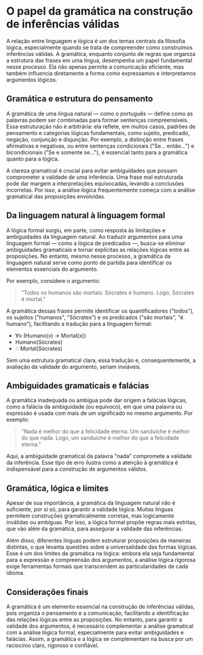 # O papel da gramática na construção de inferências válidas

A relação entre linguagem e lógica é um dos temas centrais da filosofia lógica, especialmente quando se trata de compreender como construímos inferências válidas. A gramática, enquanto conjunto de regras que organiza a estrutura das frases em uma língua, desempenha um papel fundamental nesse processo. Ela não apenas permite a comunicação eficiente, mas também influencia diretamente a forma como expressamos e interpretamos argumentos lógicos.

## Gramática e estrutura do pensamento

A gramática de uma língua natural — como o português — define como as palavras podem ser combinadas para formar sentenças compreensíveis. Essa estruturação não é arbitrária: ela reflete, em muitos casos, padrões de pensamento e categorias lógicas fundamentais, como sujeito, predicado, negação, conjunção e disjunção. Por exemplo, a distinção entre frases afirmativas e negativas, ou entre sentenças condicionais ("Se... então...") e bicondicionais ("Se e somente se..."), é essencial tanto para a gramática quanto para a lógica.

A clareza gramatical é crucial para evitar ambiguidades que possam comprometer a validade de uma inferência. Uma frase mal estruturada pode dar margem a interpretações equivocadas, levando a conclusões incorretas. Por isso, a análise lógica frequentemente começa com a análise gramatical das proposições envolvidas.

## Da linguagem natural à linguagem formal

A lógica formal surgiu, em parte, como resposta às limitações e ambiguidades da linguagem natural. Ao traduzir argumentos para uma linguagem formal — como a lógica de predicados —, busca-se eliminar ambiguidades gramaticais e tornar explícitas as relações lógicas entre as proposições. No entanto, mesmo nesse processo, a gramática da linguagem natural serve como ponto de partida para identificar os elementos essenciais do argumento.

Por exemplo, considere o argumento:

> "Todos os humanos são mortais. Sócrates é humano. Logo, Sócrates é mortal."

A gramática dessas frases permite identificar os quantificadores ("todos"), os sujeitos ("humanos", "Sócrates") e os predicados ("são mortais", "é humano"), facilitando a tradução para a linguagem formal:

- ∀x (Humano(x) → Mortal(x))
- Humano(Sócrates)
- ∴ Mortal(Sócrates)

Sem uma estrutura gramatical clara, essa tradução e, consequentemente, a avaliação da validade do argumento, seriam inviáveis.

## Ambiguidades gramaticais e falácias

A gramática inadequada ou ambígua pode dar origem a falácias lógicas, como a falácia da ambiguidade (ou equívoco), em que uma palavra ou expressão é usada com mais de um significado no mesmo argumento. Por exemplo:

> "Nada é melhor do que a felicidade eterna. Um sanduíche é melhor do que nada. Logo, um sanduíche é melhor do que a felicidade eterna."

Aqui, a ambiguidade gramatical da palavra "nada" compromete a validade da inferência. Esse tipo de erro ilustra como a atenção à gramática é indispensável para a construção de argumentos válidos.

## Gramática, lógica e limites

Apesar de sua importância, a gramática da linguagem natural não é suficiente, por si só, para garantir a validade lógica. Muitas línguas permitem construções gramaticalmente corretas, mas logicamente inválidas ou ambíguas. Por isso, a lógica formal propõe regras mais estritas, que vão além da gramática, para assegurar a validade das inferências.

Além disso, diferentes línguas podem estruturar proposições de maneiras distintas, o que levanta questões sobre a universalidade das formas lógicas. Esse é um dos limites da gramática na lógica: embora ela seja fundamental para a expressão e compreensão dos argumentos, a análise lógica rigorosa exige ferramentas formais que transcendem as particularidades de cada idioma.

## Considerações finais

A gramática é um elemento essencial na construção de inferências válidas, pois organiza o pensamento e a comunicação, facilitando a identificação das relações lógicas entre as proposições. No entanto, para garantir a validade dos argumentos, é necessário complementar a análise gramatical com a análise lógica formal, especialmente para evitar ambiguidades e falácias. Assim, a gramática e a lógica se complementam na busca por um raciocínio claro, rigoroso e confiável.
